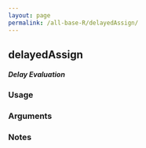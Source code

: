 ```yaml
---
layout: page
permalink: /all-base-R/delayedAssign/
---
```


## __delayedAssign__

#### _Delay Evaluation_

### Usage

### Arguments

### Notes
